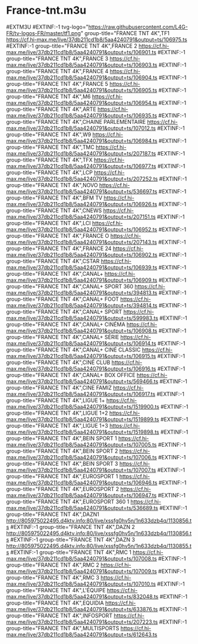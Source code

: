# France-tnt.m3u
#EXTM3U
#EXTINF:-1 tvg-logo="https://raw.githubusercontent.com/L4G-FR/tv-logos-FR/master/tf1.png" group-title="FRANCE TNT 4K",TF1
https://cf.hi-max.me/live/37db211cd1b8/5aa4240791&output=ts/106975.ts
#EXTINF:-1 group-title="FRANCE TNT 4K",FRANCE 2
https://cf.hi-max.me/live/37db211cd1b8/5aa4240791&output=ts/106901.ts
#EXTINF:-1 group-title="FRANCE TNT 4K",FRANCE 3
https://cf.hi-max.me/live/37db211cd1b8/5aa4240791&output=ts/106903.ts
#EXTINF:-1 group-title="FRANCE TNT 4K",FRANCE 4
https://cf.hi-max.me/live/37db211cd1b8/5aa4240791&output=ts/106904.ts
#EXTINF:-1 group-title="FRANCE TNT 4K",FRANCE 5
https://cf.hi-max.me/live/37db211cd1b8/5aa4240791&output=ts/106905.ts
#EXTINF:-1 group-title="FRANCE TNT 4K",M6
https://cf.hi-max.me/live/37db211cd1b8/5aa4240791&output=ts/106954.ts
#EXTINF:-1 group-title="FRANCE TNT 4K",ARTE
https://cf.hi-max.me/live/37db211cd1b8/5aa4240791&output=ts/106935.ts
#EXTINF:-1 group-title="FRANCE TNT 4K",CHAINE PARLEMENTAIRE
https://cf.hi-max.me/live/37db211cd1b8/5aa4240791&output=ts/107012.ts
#EXTINF:-1 group-title="FRANCE TNT 4K",W9
https://cf.hi-max.me/live/37db211cd1b8/5aa4240791&output=ts/106984.ts
#EXTINF:-1 group-title="FRANCE TNT 4K",TMC
https://cf.hi-max.me/live/37db211cd1b8/5aa4240791&output=ts/207187.ts
#EXTINF:-1 group-title="FRANCE TNT 4K",TFX
https://cf.hi-max.me/live/37db211cd1b8/5aa4240791&output=ts/106977.ts
#EXTINF:-1 group-title="FRANCE TNT 4K",LCP
https://cf.hi-max.me/live/37db211cd1b8/5aa4240791&output=ts/207252.ts
#EXTINF:-1 group-title="FRANCE TNT 4K",NOVO
https://cf.hi-max.me/live/37db211cd1b8/5aa4240791&output=ts/536697.ts
#EXTINF:-1 group-title="FRANCE TNT 4K",BFM TV
https://cf.hi-max.me/live/37db211cd1b8/5aa4240791&output=ts/106926.ts
#EXTINF:-1 group-title="FRANCE TNT 4K",CNEWS
https://cf.hi-max.me/live/37db211cd1b8/5aa4240791&output=ts/207151.ts
#EXTINF:-1 group-title="FRANCE TNT 4K",LCI
https://cf.hi-max.me/live/37db211cd1b8/5aa4240791&output=ts/106952.ts
#EXTINF:-1 group-title="FRANCE TNT 4K",FRANCE O
https://cf.hi-max.me/live/37db211cd1b8/5aa4240791&output=ts/207143.ts
#EXTINF:-1 group-title="FRANCE TNT 4K",FRANCE 24
https://cf.hi-max.me/live/37db211cd1b8/5aa4240791&output=ts/106902.ts
#EXTINF:-1 group-title="FRANCE TNT 4K",CSTAR
https://cf.hi-max.me/live/37db211cd1b8/5aa4240791&output=ts/106939.ts
#EXTINF:-1 group-title="FRANCE TNT 4K",CANAL+
https://cf.hi-max.me/live/37db211cd1b8/5aa4240791&output=ts/106909.ts
#EXTINF:-1 group-title="FRANCE TNT 4K",CANAL+ SPORT 360
https://cf.hi-max.me/live/37db211cd1b8/5aa4240791&output=ts/394813.ts
#EXTINF:-1 group-title="FRANCE TNT 4K",CANAL+ FOOT
https://cf.hi-max.me/live/37db211cd1b8/5aa4240791&output=ts/394814.ts
#EXTINF:-1 group-title="FRANCE TNT 4K",CANAL+ SPORT
https://cf.hi-max.me/live/37db211cd1b8/5aa4240791&output=ts/599983.ts
#EXTINF:-1 group-title="FRANCE TNT 4K",CANAL+ CINÉMA
https://cf.hi-max.me/live/37db211cd1b8/5aa4240791&output=ts/106908.ts
#EXTINF:-1 group-title="FRANCE TNT 4K",CANAL+ SÉRIE
https://cf.hi-max.me/live/37db211cd1b8/5aa4240791&output=ts/106914.ts
#EXTINF:-1 group-title="FRANCE TNT 4K",CANAL+ CINÉ CLASSIC
https://cf.hi-max.me/live/37db211cd1b8/5aa4240791&output=ts/106915.ts
#EXTINF:-1 group-title="FRANCE TNT 4K",CINÉ CLUB
https://cf.hi-max.me/live/37db211cd1b8/5aa4240791&output=ts/106916.ts
#EXTINF:-1 group-title="FRANCE TNT 4K",CANAL+ BOX OFFICE
https://cf.hi-max.me/live/37db211cd1b8/5aa4240791&output=ts/569466.ts
#EXTINF:-1 group-title="FRANCE TNT 4K",CINE FAMIZ
https://cf.hi-max.me/live/37db211cd1b8/5aa4240791&output=ts/106917.ts
#EXTINF:-1 group-title="FRANCE TNT 4K",LIGUE 1+
https://cf.hi-max.me/live/37db211cd1b8/5aa4240791&output=ts/1519900.ts
#EXTINF:-1 group-title="FRANCE TNT 4K",LIGUE 1+2
https://cf.hi-max.me/live/37db211cd1b8/5aa4240791&output=ts/1519899.ts
#EXTINF:-1 group-title="FRANCE TNT 4K",LIGUE 1+3
https://cf.hi-max.me/live/37db211cd1b8/5aa4240791&output=ts/1519898.ts
#EXTINF:-1 group-title="FRANCE TNT 4K",BEIN SPORT 1
https://cf.hi-max.me/live/37db211cd1b8/5aa4240791&output=ts/107005.ts
#EXTINF:-1 group-title="FRANCE TNT 4K",BEIN SPORT 2
https://cf.hi-max.me/live/37db211cd1b8/5aa4240791&output=ts/107006.ts
#EXTINF:-1 group-title="FRANCE TNT 4K",BEIN SPORT 3
https://cf.hi-max.me/live/37db211cd1b8/5aa4240791&output=ts/107007.ts
#EXTINF:-1 group-title="FRANCE TNT 4K",EUROSPORT 1
https://cf.hi-max.me/live/37db211cd1b8/5aa4240791&output=ts/106946.ts
#EXTINF:-1 group-title="FRANCE TNT 4K",EUROSPORT 2
https://cf.hi-max.me/live/37db211cd1b8/5aa4240791&output=ts/106947.ts
#EXTINF:-1 group-title="FRANCE TNT 4K",EUROSPORT 360 1
https://cf.hi-max.me/live/37db211cd1b8/5aa4240791&output=ts/536689.ts
#EXTINF:-1 group-title="FRANCE TNT 4K",DAZN1
http://805975022495.d4ktv.info:80/live/xssfg0hv5n/1n633dzb4q/1130856.ts
#EXTINF:-1 group-title="FRANCE TNT 4K",DAZN 2
http://805975022495.d4ktv.info:80/live/xssfg0hv5n/1n633dzb4q/1130856.ts
#EXTINF:-1 group-title="FRANCE TNT 4K",DAZN 3
http://805975022495.d4ktv.info:80/live/xssfg0hv5n/1n633dzb4q/1130855.ts
#EXTINF:-1 group-title="FRANCE TNT 4K",RMC 1
https://cf.hi-max.me/live/37db211cd1b8/5aa4240791&output=ts/107008.ts
#EXTINF:-1 group-title="FRANCE TNT 4K",RMC 2
https://cf.hi-max.me/live/37db211cd1b8/5aa4240791&output=ts/107009.ts
#EXTINF:-1 group-title="FRANCE TNT 4K",RMC 3
https://cf.hi-max.me/live/37db211cd1b8/5aa4240791&output=ts/107010.ts
#EXTINF:-1 group-title="FRANCE TNT 4K",L'ÉQUIPE
https://cf.hi-max.me/live/37db211cd1b8/5aa4240791&output=ts/832048.ts
#EXTINF:-1 group-title="FRANCE TNT 4K",EQUIDIA
https://cf.hi-max.me/live/37db211cd1b8/5aa4240791&output=ts/633876.ts
#EXTINF:-1 group-title="FRANCE TNT 4K",INFOSPORT
https://cf.hi-max.me/live/37db211cd1b8/5aa4240791&output=ts/207223.ts
#EXTINF:-1 group-title="FRANCE TNT 4K",MULTISPORTS
https://cf.hi-max.me/live/37db211cd1b8/5aa4240791&output=ts/612643.ts
